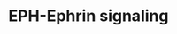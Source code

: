 ---
annotations:
- id: PW:0000322
  parent: signaling pathway
  type: Pathway Ontology
  value: ephrin - ephrin receptor bidirectional signaling axis
authors:
- ReactomeTeam
- Mkutmon
description: 'During the development process cell migration and adhesion are the main
  forces involved in morphing the cells into critical anatomical structures. The ability
  of a cell to migrate to its correct destination depends heavily on signaling at
  the cell membrane. Erythropoietin producing hepatocellular carcinoma (EPH) receptors
  and their ligands, the ephrins (EPH receptors interacting proteins, EFNs), orchestrates
  the precise control necessary to guide a cell to its destination. They are expressed
  in all tissues of a developing embryo and are involved in multiple developmental
  processes such as axon guidance, cardiovascular and skeletal development and tissue
  patterning. In addition, EPH receptors and EFNs are expressed in developing and
  mature synapses in the nervous system, where they may have a role in regulating
  synaptic plasticity and long-term potentiation. Activation of EPHB receptors in
  neurons induces the rapid formation and enlargement of dendritic spines, as well
  as rapid synapse maturation (Dalva et al. 2007). On the other hand, EPHA4 activation
  leads to dendritic spine elimination (Murai et al. 2003, Fu et al. 2007).<br>EPH
  receptors are the largest known family of receptor tyrosine kinases (RTKs), with
  fourteen total receptors divided into either A- or B-subclasses: EPHA (1-8 and 10)
  and EPHB (1-4 and 6). EPH receptors can have overlapping functions, and loss of
  one receptor can be partially compensated for by another EPH receptor that has similar
  expression pattern and ligand-binding specificities. EPH receptors have an N-terminal
  extracellular domain through which they bind to ephrin ligands, a short transmembrane
  domain, and an intracellular cytoplasmic signaling structure containing a canonical
  tyrosine kinase catalytic domain as well as other protein interaction sites. Ephrins
  are also sub-divided into an A-subclass (A1-A5), which are tethered to the plasma
  membrane by a glycosylphosphatidylinositol (GPI) anchor, and a B-subclass (B1-B3),
  members of which have a transmembrane domain and a short, highly conserved cytoplasmic
  tail lacking endogenous catalytic activity. The interaction between EPH receptors
  and its ligands requires cell-cell interaction since both molecules are membrane-bound.
  Close contact between EPH receptors and EFNs is required for signaling to occur.
  EPH/EFN-initiated signaling occurs bi-directionally into either EPH- or EFN-expressing
  cells or axons. Signaling into the EPH receptor-expressing cell is referred as the
  forward signal and signaling into the EFN-expressing cell, the reverse signal. (Dalva
  et al. 2000, Grunwald et al. 2004, Davy & Robbins 2000, Cowan et al. 2004)  View
  original pathway at [http://www.reactome.org/PathwayBrowser/#DIAGRAM=2682334 Reactome].'
last-edited: 2021-01-25
organisms:
- Homo sapiens
redirect_from:
- /index.php/Pathway:WP3309
- /instance/WP3309
revision: null
schema-jsonld:
- '@context': https://schema.org/
  '@id': https://wikipathways.github.io/pathways/WP3309.html
  '@type': Dataset
  creator:
    '@type': Organization
    name: WikiPathways
  description: 'During the development process cell migration and adhesion are the
    main forces involved in morphing the cells into critical anatomical structures.
    The ability of a cell to migrate to its correct destination depends heavily on
    signaling at the cell membrane. Erythropoietin producing hepatocellular carcinoma
    (EPH) receptors and their ligands, the ephrins (EPH receptors interacting proteins,
    EFNs), orchestrates the precise control necessary to guide a cell to its destination.
    They are expressed in all tissues of a developing embryo and are involved in multiple
    developmental processes such as axon guidance, cardiovascular and skeletal development
    and tissue patterning. In addition, EPH receptors and EFNs are expressed in developing
    and mature synapses in the nervous system, where they may have a role in regulating
    synaptic plasticity and long-term potentiation. Activation of EPHB receptors in
    neurons induces the rapid formation and enlargement of dendritic spines, as well
    as rapid synapse maturation (Dalva et al. 2007). On the other hand, EPHA4 activation
    leads to dendritic spine elimination (Murai et al. 2003, Fu et al. 2007).<br>EPH
    receptors are the largest known family of receptor tyrosine kinases (RTKs), with
    fourteen total receptors divided into either A- or B-subclasses: EPHA (1-8 and
    10) and EPHB (1-4 and 6). EPH receptors can have overlapping functions, and loss
    of one receptor can be partially compensated for by another EPH receptor that
    has similar expression pattern and ligand-binding specificities. EPH receptors
    have an N-terminal extracellular domain through which they bind to ephrin ligands,
    a short transmembrane domain, and an intracellular cytoplasmic signaling structure
    containing a canonical tyrosine kinase catalytic domain as well as other protein
    interaction sites. Ephrins are also sub-divided into an A-subclass (A1-A5), which
    are tethered to the plasma membrane by a glycosylphosphatidylinositol (GPI) anchor,
    and a B-subclass (B1-B3), members of which have a transmembrane domain and a short,
    highly conserved cytoplasmic tail lacking endogenous catalytic activity. The interaction
    between EPH receptors and its ligands requires cell-cell interaction since both
    molecules are membrane-bound. Close contact between EPH receptors and EFNs is
    required for signaling to occur. EPH/EFN-initiated signaling occurs bi-directionally
    into either EPH- or EFN-expressing cells or axons. Signaling into the EPH receptor-expressing
    cell is referred as the forward signal and signaling into the EFN-expressing cell,
    the reverse signal. (Dalva et al. 2000, Grunwald et al. 2004, Davy & Robbins 2000,
    Cowan et al. 2004)  View original pathway at [http://www.reactome.org/PathwayBrowser/#DIAGRAM=2682334
    Reactome].'
  keywords:
  - 'ACTB(1-375) '
  - 'ACTG1 '
  - 'ACTR2 '
  - 'ACTR3 '
  - ADAM10
  - 'ADAM10 '
  - ADP
  - AP-2 Complex
  - 'AP2A1 '
  - 'AP2A2(1-939) '
  - 'AP2B1 '
  - 'AP2M1 '
  - 'AP2S1 '
  - 'APH1A '
  - 'APH1B '
  - ARHGEF28
  - 'ARHGEF28 '
  - ARHGEF7
  - 'ARHGEF7 '
  - ARP2/3 complex (ATP
  - 'ARPC1A '
  - 'ARPC1B '
  - 'ARPC2 '
  - 'ARPC3 '
  - 'ARPC4 '
  - 'ARPC5 '
  - ATP
  - 'ATP '
  - 'CDC42 '
  - CDC42:GDP
  - CFL1
  - 'CLTA '
  - 'CLTB '
  - 'CLTC '
  - 'CLTCL1 '
  - 'Class 2 myosins play a crucial role in a variety of cellular processes, including
    cell migration, polarity formation, and cytokinesis. '
  - Clathrin
  - DNM1
  - 'DNM1 '
  - EFNA C-terminal
  - EFNA N-terminal
  - 'EFNA1 '
  - 'EFNA1 (19-?) N-ter '
  - 'EFNA1(?-182) C-ter '
  - 'EFNA2 '
  - 'EFNA2 (25-?) N-ter '
  - 'EFNA2 (?-188) C-ter '
  - 'EFNA3 '
  - 'EFNA3 (23-?) N-ter '
  - 'EFNA3 (?-214) C-ter '
  - 'EFNA4 '
  - 'EFNA4 (26-?) N-ter '
  - 'EFNA4 (?-170) C-ter '
  - 'EFNA5 '
  - 'EFNA5 (21-?) N-ter '
  - 'EFNA5 (?-203) C-ter '
  - EFNAs
  - EFNAs/EFNBs:p-EPHAs/p-EPHBs:SFKs:VAV2,VAV3
  - EFNAs/EFNBs:p-EPHAs/p-EPHBs:SFKs:p-VAV2,VAV3
  - EFNAs:p-EPHAs:SFKs
  - EFNAs:p-EPHAs:SFKs:NGEF
  - EFNAs:p-EPHAs:SFKs:TIAM1
  - EFNAs:p-EPHAs:SFKs:p-Y179-NGEF
  - 'EFNB1 '
  - 'EFNB2 '
  - 'EFNB3 '
  - EFNBs
  - EFNBs:p-EPHBs:KALRN
  - EFNBs:p-EPHBs:PTK2
  - EFNBs:p-EPHBs:SFKs
  - EFNBs:p-EPHBs:SFKs:Glu:NMDAR:Gly
  - EFNBs:p-EPHBs:SFKs:Glu:p-NMDAR:Gly
  - EFNBs:p-EPHBs:SFKs:Glu:p-NMDAR:Gly:TIAM1
  - EFNBs:p-EPHBs:SFKs:Glu:p-NMDAR:Gly:p-Y829-TIAM1
  - EFNBs:p-EPHBs:p-Y397-PTK2
  - EFNBs:p-EPHBs:p-Y397-PTK2:ARHGEF28
  - EPH-EFN dimers
  - EPH-ephrin oligomers
  - 'EPHA1 '
  - 'EPHA10 '
  - 'EPHA2 '
  - 'EPHA3 '
  - 'EPHA4 '
  - 'EPHA5 '
  - 'EPHA6 '
  - 'EPHA7 '
  - 'EPHA8 '
  - 'EPHA:EFNA oligomers '
  - EPHAs
  - EPHAs:EFNAs
  - EPHAs:EFNAs,EPHBs:EFNBs
  - EPHAs:EFNAs:ADAM10
  - EPHB C-terminal
  - EPHB CTF1
  - EPHB CTF2
  - EPHB N-terminal
  - 'EPHB1 '
  - 'EPHB1 (18-?) '
  - 'EPHB1 (?-984) '
  - 'EPHB1 (?-?) '
  - 'EPHB2 '
  - 'EPHB2 (19-?) '
  - 'EPHB2 (?-1055) '
  - 'EPHB2 (?-?) '
  - 'EPHB3 '
  - 'EPHB3 (34-?) '
  - 'EPHB3 (?-998) '
  - 'EPHB3 (?-?) '
  - 'EPHB4 '
  - 'EPHB4 (16-?) '
  - 'EPHB4 (?-987) '
  - 'EPHB4 (?-?) '
  - 'EPHB6 '
  - 'EPHB6 (32-?) '
  - 'EPHB6 (?-1021) '
  - 'EPHB6 (?-?) '
  - 'EPHB:EFNB oligomers '
  - EPHB:EFNB:F-actin:AP-2:Clathrrin:Dynamin
  - EPHBs
  - EPHBs:EFNBs
  - EPHBs:EFNBs:SDCBP
  - EPHBs:EFNBs:SRC,FYN
  - EPHBs:p-3Y-EFNBs:SRC,FYN
  - EPHBs:p-3Y-EFNBs:SRC,FYN:GRB4
  - EPHBs:p-3Y-EFNBs:SRC,FYN:GRB4:p-GIT1
  - EPHBs:p-3Y-EFNBs:SRC,FYN:GRB4:p-GIT1:ARHGEF7
  - EPHBs:p-3Y-EFNBs:SRC,FYN:GRB4:p-GIT1:ARHGEF7:RAC1:GTP
  - EPHBs:p-3Y-EFNBs:SRC,FYN:GRB4:p-GIT1:ARHGEF7:RAC1:GTP:PAK1,3
  - EPHBs:p-3Y-EFNBs:SRC,FYN:GRB4:p-GIT1:ARHGEF7:RAC1:GTP:p-PAK1,3
  - 'FYN '
  - G-actin
  - GDP
  - 'GDP '
  - 'GGC-PalmC-RAC1 '
  - GIT1
  - 'GRIN1 '
  - 'GRIN2B '
  - GTP
  - 'GTP '
  - Glu:NMDAR:Gly
  - 'Gly '
  - H2O
  - 'HRAS '
  - HRAS:GTP
  - ITSN1
  - 'ITSN1 '
  - KALRN
  - 'KALRN '
  - 'L-Glu '
  - LIM Kinases
  - 'LIMK1 '
  - 'LIMK2 '
  - 'LYN '
  - 'MMP2(110-660) '
  - MMP2, MMP9
  - 'MMP9(107-707) '
  - 'MYH10 '
  - 'MYH11 '
  - 'MYH14 '
  - 'MYH9 '
  - MYL12A
  - 'MYL12B '
  - 'MYL6 '
  - 'MYL9 '
  - N-WASP
  - 'N-WASP '
  - NCK2
  - 'NCK2 '
  - 'NCSTN '
  - NGEF
  - 'NGEF '
  - 'PAK1 '
  - PAK1 dimer
  - PAK1/3, 2
  - 'PAK2 '
  - 'PAK3 '
  - PI(4,5)P2
  - 'PI(4,5)P2 '
  - 'PSEN1(1-298) '
  - 'PSEN1(299-467) '
  - 'PSEN2(1-297) '
  - 'PSEN2(298-448) '
  - 'PSENEN '
  - PTK2
  - 'PTK2 '
  - Pi
  - 'RAC1 '
  - RAC1-GTP:p-S144,T423-PAK1
  - RAC1:GDP
  - RAC1:GTP
  - RAC1:GTP:PAK1
  - RASA1
  - 'RASA1 '
  - RHO GTPases Activate
  - 'RHOA '
  - RHOA:GDP
  - RHOA:GTP
  - RHOA:GTP:ROCK1,ROCK2
  - 'ROCK1 '
  - ROCK1,ROCK2
  - 'ROCK2 '
  - ROCKs
  - SDC2
  - SDCBP
  - 'SDCBP '
  - SRC,FYN
  - SRC,FYN,YES,LYN
  - 'SRC-1 '
  - Smooth
  - TIAM1
  - 'TIAM1 '
  - 'VAV2 '
  - VAV2,VAV3
  - 'VAV3 '
  - 'YES1 '
  - bound)
  - cluster
  - complex
  - dimer:RAC1:GTP
  - f-actin
  - 'f-actin '
  - fragments
  - fragments (CTF)
  - gamma-secretase
  - muscle/non-muscle
  - myosin II
  - oligomers
  - oligomers:SRC,FYN,YES1,LYN
  - p-EPH:ephrin
  - 'p-EPHA:EFNA oligomers '
  - p-EPHB:EFNB
  - 'p-EPHB:EFNB oligomers '
  - p-EPHBs:EFNBs:ITSN1
  - p-EPHBs:EFNBs:ITSN1:N-WASP
  - p-EPHBs:EFNBs:ITSN1:N-WASP:CDC42:GTP
  - p-EPHBs:EFNBs:ITSN1:N-WASP:CDC42:GTP:PI(4,5)P2
  - p-EPHBs:EFNBs:ITSN1:N-WASP:CDC42:GTP:PI(4,5)P2:ARP2/3;G-actin
  - p-EPHBs:EFNBs:RASA1
  - p-EPHBs:EFNBs:RASA1:HRAS:GDP
  - p-EPHBs:EFNBs:RASA1:HRAS:GTP
  - p-LIMK
  - 'p-S141,T402-PAK2 '
  - 'p-S144,T423-PAK1 '
  - 'p-S154,T436-PAK3 '
  - p-S19-MYL12A
  - p-S3-CFL1
  - p-T19,S20-MRLC-smooth muscle/non-muscle myosin II
  - 'p-T19,S20-MYL12B '
  - 'p-T19,S20-MYL9 '
  - 'p-T505-LIMK2 '
  - 'p-T508-LIMK1 '
  - 'p-Y1252,Y1336,Y1474-GRIN2B '
  - 'p-Y172-VAV2 '
  - 'p-Y173-VAV3 '
  - p-Y179,Y191-SDC2
  - 'p-Y179-NGEF '
  - 'p-Y311,Y316,Y330-EFNB2 '
  - 'p-Y318,Y323,Y337-EFNB3 '
  - 'p-Y324,Y329,Y343-EFNB1 '
  - p-Y383-GIT1
  - 'p-Y383-GIT1 '
  - 'p-Y397-PTK2 '
  - 'p-Y829-TIAM1 '
  license: CC0
  name: EPH-Ephrin signaling
seo: CreativeWork
title: EPH-Ephrin signaling
wpid: WP3309
---